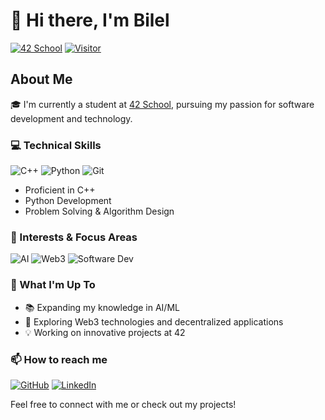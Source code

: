 # 👋 Hi there, I'm Bilel

[![42 School](https://img.shields.io/badge/42-School-blue?style=for-the-badge&logo=42)](https://42.fr/)
[![Visitor](https://visitor-badge.laobi.icu/badge?page_id=bilel.bilel&left_color=gray&right_color=blue)](https://github.com/bilel)

## About Me
🎓 I'm currently a student at [42 School](https://42.fr/), pursuing my passion for software development and technology.

### 💻 Technical Skills
![C++](https://img.shields.io/badge/C++-00599C?style=flat-square&logo=c%2B%2B&logoColor=white)
![Python](https://img.shields.io/badge/Python-3776AB?style=flat-square&logo=python&logoColor=white)
![Git](https://img.shields.io/badge/Git-F05032?style=flat-square&logo=git&logoColor=white)
- Proficient in C++
- Python Development
- Problem Solving & Algorithm Design

### 🚀 Interests & Focus Areas
![AI](https://img.shields.io/badge/AI%20&%20ML-FF6F61?style=flat-square&logo=tensorflow&logoColor=white)
![Web3](https://img.shields.io/badge/Web3-F16822?style=flat-square&logo=ethereum&logoColor=white)
![Software Dev](https://img.shields.io/badge/Software%20Development-007ACC?style=flat-square&logo=visual-studio-code&logoColor=white)

### 🌟 What I'm Up To
- 📚 Expanding my knowledge in AI/ML
- 🔗 Exploring Web3 technologies and decentralized applications
- 💡 Working on innovative projects at 42

### 📫 How to reach me
[![GitHub](https://img.shields.io/badge/GitHub-181717?style=for-the-badge&logo=github&logoColor=white)](https://github.com/bilou42)
[![LinkedIn](https://img.shields.io/badge/LinkedIn-0A66C2?style=for-the-badge&logo=linkedin&logoColor=white)](https://www.linkedin.com/in/bilel-moudache-0218a11b0/)

Feel free to connect with me or check out my projects!


